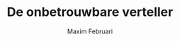 ---
title: "De onbetrouwbare verteller"
author: "Maxim Februari"
isbn: ""
isbn13: "9789044641646"
rating: "4"
publisher: "Prometheus"
pages: "304"
publishYear: "2019"
read: "2019"
goodreads_id: "48564791"
language: "nl"
---